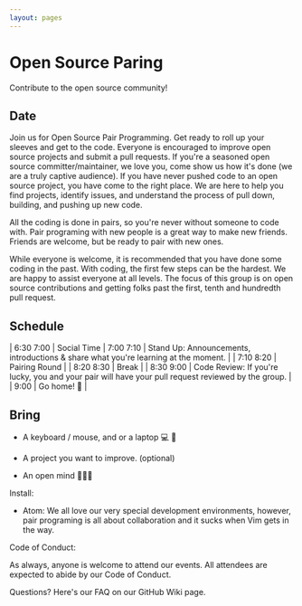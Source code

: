 ```yaml
---
layout: pages
---
```


# Open Source Paring

Contribute to the open source community!

## Date

Join us for Open Source Pair Programming. Get ready to roll up your sleeves
 and get to the code. Everyone is encouraged to improve open source projects
 and submit a pull requests. If you're a seasoned open source
 committer/maintainer, we love you, come show us how it's done
 (we are a truly captive audience). If you have never pushed code to an open
 source project, you have come to the right place. We are here to help you
 find projects, identify issues, and understand the process of pull down,
 building, and pushing up new code.

All the coding is done in pairs, so you're never without someone to code with.
 Pair programing with new people is a great way to make new friends. Friends
 are welcome, but be ready to pair with new ones.

While everyone is welcome, it is recommended that you have done some coding in
 the past. With coding, the first few steps can be the hardest. We are happy
 to assist everyone at all levels. The focus of this group is on open source
 contributions and getting folks past the first, tenth and hundredth pull
 request.

## Schedule

  | 6:30  7:00 | Social Time
  | 7:00  7:10 | Stand Up: Announcements, introductions & share what you're learning at the moment. |
  | 7:10  8:20 | Pairing Round |
  | 8:20  8:30 | Break       |
  | 8:30  9:00 | Code Review: If you're lucky, you and your pair will have your pull request reviewed by the group. |
  | 9:00        |  Go home! 👞 |

## Bring

* A keyboard / mouse, and or a laptop  💻 🎹

* A project you want to improve. (optional)

* An open mind  💭💭💭

Install:

* Atom: We all love our very special development environments, however, pair
 programing is all about collaboration and it sucks when Vim gets in the way.

Code of Conduct:

As always, anyone is welcome to attend our events. All attendees are expected
 to abide by our Code of Conduct.

Questions? Here's our FAQ on our GitHub Wiki page.
